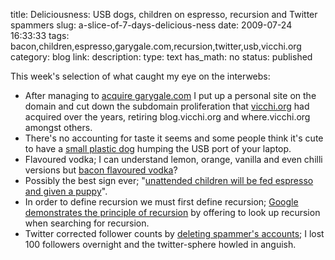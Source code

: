 title: Deliciousness: USB dogs, children on espresso, recursion and Twitter spammers
slug: a-slice-of-7-days-delicious-ness
date: 2009-07-24 16:33:33
tags: bacon,children,espresso,garygale.com,recursion,twitter,usb,vicchi.org
category: blog
link: 
description: 
type: text
has_math: no
status: published

This week's selection of what caught my eye on the interwebs:


* After managing to [acquire garygale.com](http://bit.ly/14PJLt "http://bit.ly/14PJLt") I put up a personal site on the domain and cut down the subdomain proliferation that [vicchi.org]( "") had acquired over the years, retiring blog.vicchi.org and where.vicchi.org amongst others.
* There's no accounting for taste it seems and some people think it's cute to have a [small plastic dog](http://bit.ly/19kHFB "http://bit.ly/19kHFB") humping the USB port of your laptop.
* Flavoured vodka; I can understand lemon, orange, vanilla and even chilli versions but [bacon flavoured vodka](http://bit.ly/f85Pb "http://bit.ly/f85Pb")?
* Possibly the best sign ever; "[unattended children will be fed espresso and given a puppy](http://bit.ly/ZplC6 "http://bit.ly/ZplC6")".
* In order to define recursion we must first define recursion; [Google demonstrates the principle of recursion](http://twitpic.com/bc4no "http://twitpic.com/bc4no") by offering to look up recursion when searching for recursion.
* Twitter corrected follower counts by [deleting spammer's accounts](http://bit.ly/Pkmp0 "http://bit.ly/Pkmp0"); I lost 100 followers overnight and the twitter-sphere howled in anguish.


